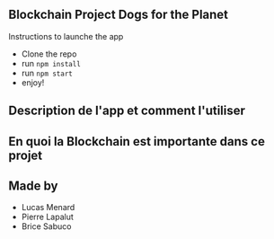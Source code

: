 ## Blockchain Project Dogs for the Planet

Instructions to launche the app
- Clone the repo
- run `npm install`
- run `npm start`
- enjoy!

## Description de l'app et comment l'utiliser

## En quoi la Blockchain est importante dans ce projet

## Made by
- Lucas Menard
- Pierre Lapalut
- Brice Sabuco
